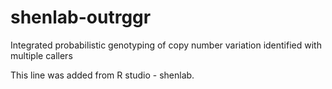 # shenlab-outrggr
Integrated probabilistic genotyping of copy number variation identified with multiple callers

This line was added from R studio - shenlab.

